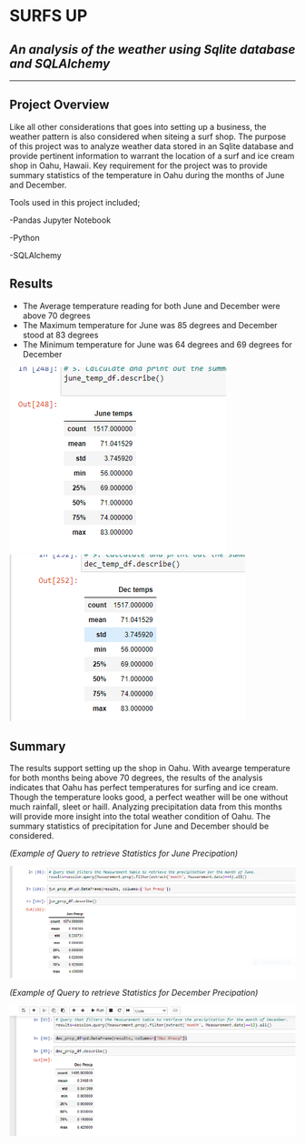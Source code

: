 # SURFS UP 
## _An analysis of the weather using Sqlite database and SQLAlchemy_
***

## Project Overview

Like all other considerations that goes into setting up a business, the weather pattern is also considered when siteing a surf shop. 
The purpose of this project was to analyze weather data stored in an Sqlite database and provide pertinent information to warrant the location of a surf and ice cream shop in Oahu, Hawaii. 
Key requirement for the project was to provide summary statistics of the temperature in Oahu during the months of June and December.

Tools used in this project included;

-Pandas Jupyter Notebook

-Python

-SQLAlchemy

## Results

* The Average temperature reading for both June and December were above 70 degrees
* The Maximum temperature for June was 85 degrees and December stood at 83 degrees
* The Minimum temperature for June was 64 degrees and 69 degrees for December

![Image text](https://github.com/emmanuelbrim/surfs_up/blob/main/Resources/June%20Temps.PNG)
![](https://github.com/emmanuelbrim/surfs_up/blob/main/Resources/Dec%20Temps.PNG)

## Summary

The results support setting up the shop in Oahu.
With avearge temperature for both months being above 70 degrees, the results of the analysis indicates that Oahu has perfect temperatures for surfing and ice cream. 
Though the temperature looks good, a perfect weather will be one without much rainfall, sleet or haill.
Analyzing precipitation data from this months will provide more insight into the total weather condition of Oahu. 
The summary statistics of precipitation for June and December should be considered.


*(Example of Query to retrieve Statistics for June Precipation)* 

![Image text](https://github.com/emmanuelbrim/surfs_up/blob/main/Resources/Jun%20Precp.PNG)


*(Example of Query to retrieve Statistics for December Precipation)*

![](https://github.com/emmanuelbrim/surfs_up/blob/main/Resources/Dec%20Precp.PNG)
